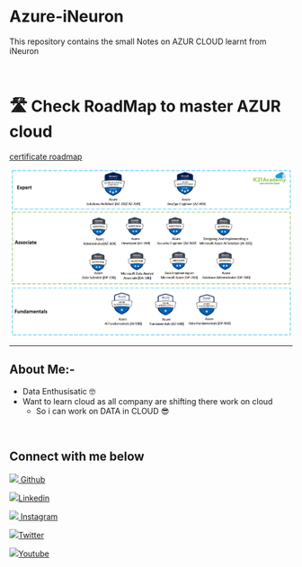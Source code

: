 # Azure-iNeuron

This repository contains the small Notes on AZUR CLOUD learnt from iNeuron

<br>

#  🛣️ Check RoadMap to master AZUR cloud
[certificate roadmap](https://k21academy.com/microsoft-azure/certification-path/)

![Azur-all-certificates-3.png](./images/Azure-all-certifications-3.png)
<br>



--------------------


## About Me:- 
- Data Enthusisatic 🤓
- Want to learn cloud as all company are shifting there work on cloud 
    -  So i can work on DATA in CLOUD 😎 

<br>

## Connect with me below
<a href="https://github.com/kishansutariya23" target="_blank" class="fa fa-github"> <img src="https://img.icons8.com/ios-glyphs/45/000000/github.png"/> Github</a>
                
<a href="https://www.linkedin.com/in/kishankumar-sutariya/" target="_blank" class="fa fa-linkedin"><img src="https://img.icons8.com/fluency/45/000000/linkedin-circled.png"/>Linkedin</a>
                
<a href="https://www.instagram.com/ks23.code/" target="_blank" class="fa fa-instagram"> <img src="https://img.icons8.com/fluency/45/000000/instagram-new.png"/> Instagram</a>
                
 <a href="https://twitter.com/ks23_code" target="_blank" class="fa fa-twitter"><img src="https://img.icons8.com/color/45/000000/twitter--v1.png"/>Twitter</a>
                
<a href="https://www.youtube.com/channel/UCTznaXzOXeFZ8LzWxS0d6_A" target="_blank" class="fa fa-youtube"><img src="https://img.icons8.com/fluency/45/000000/youtube-play.png"/>Youtube</a>
   